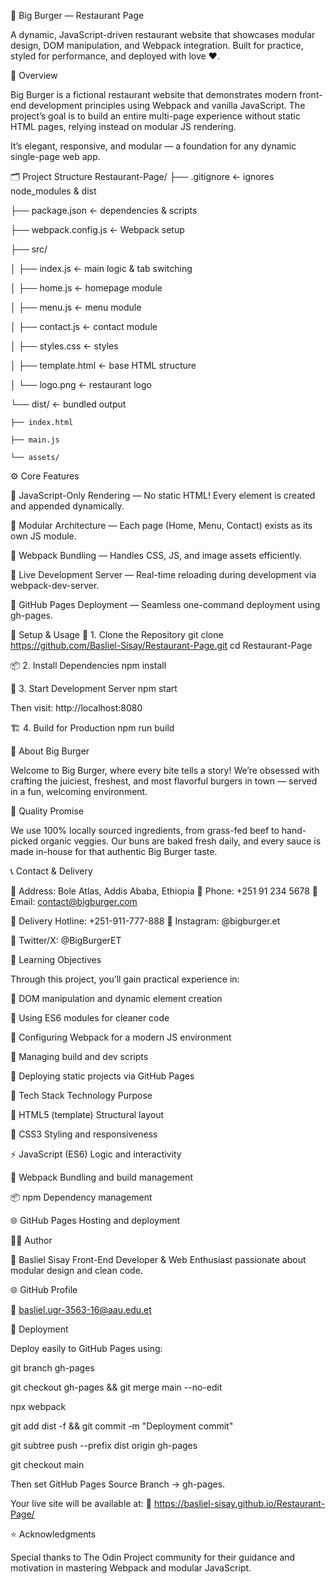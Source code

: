 🍔 Big Burger — Restaurant Page


A dynamic, JavaScript-driven restaurant website that showcases modular design, DOM manipulation, and Webpack integration.
Built for practice, styled for performance, and deployed with love ❤️.

🧭 Overview

Big Burger is a fictional restaurant website that demonstrates modern front-end development principles using Webpack and vanilla JavaScript.
The project’s goal is to build an entire multi-page experience without static HTML pages, relying instead on modular JS rendering.

It’s elegant, responsive, and modular — a foundation for any dynamic single-page web app.

🗂️ Project Structure
Restaurant-Page/
├── .gitignore                ← ignores node_modules & dist

├── package.json              ← dependencies & scripts

├── webpack.config.js         ← Webpack setup

├── src/

│   ├── index.js              ← main logic & tab switching

│   ├── home.js               ← homepage module

│   ├── menu.js               ← menu module

│   ├── contact.js            ← contact module

│   ├── styles.css            ← styles

│   ├── template.html         ← base HTML structure

│   └── logo.png              ← restaurant logo

└── dist/                     ← bundled output
   
    ├── index.html
   
    ├── main.js
   
    └── assets/


⚙️ Core Features

🔹 JavaScript-Only Rendering — No static HTML! Every element is created and appended dynamically.

🔹 Modular Architecture — Each page (Home, Menu, Contact) exists as its own JS module.

🔹 Webpack Bundling — Handles CSS, JS, and image assets efficiently.

🔹 Live Development Server — Real-time reloading during development via webpack-dev-server.

🔹 GitHub Pages Deployment — Seamless one-command deployment using gh-pages.

🧩 Setup & Usage
🔧 1. Clone the Repository
git clone https://github.com/Basliel-Sisay/Restaurant-Page.git
cd Restaurant-Page

📦 2. Install Dependencies
npm install

🚀 3. Start Development Server
npm start


Then visit: http://localhost:8080

🏗️ 4. Build for Production
npm run build

🍴 About Big Burger

Welcome to Big Burger, where every bite tells a story!
We’re obsessed with crafting the juiciest, freshest, and most flavorful burgers in town — served in a fun, welcoming environment.

🥩 Quality Promise

We use 100% locally sourced ingredients, from grass-fed beef to hand-picked organic veggies.
Our buns are baked fresh daily, and every sauce is made in-house for that authentic Big Burger taste.

📞 Contact & Delivery

📍 Address: Bole Atlas, Addis Ababa, Ethiopia
📱 Phone: +251 91 234 5678
📧 Email: contact@bigburger.com

🚗 Delivery Hotline: +251-911-777-888
📸 Instagram: @bigburger.et

💬 Twitter/X: @BigBurgerET

🧠 Learning Objectives

Through this project, you’ll gain practical experience in:

🔸 DOM manipulation and dynamic element creation

🔸 Using ES6 modules for cleaner code

🔸 Configuring Webpack for a modern JS environment

🔸 Managing build and dev scripts

🔸 Deploying static projects via GitHub Pages

🧰 Tech Stack
Technology	Purpose

🧱 HTML5 (template)	Structural layout

🎨 CSS3	Styling and responsiveness

⚡ JavaScript (ES6)	Logic and interactivity

🔧 Webpack	Bundling and build management

📦 npm	Dependency management

🌐 GitHub Pages	Hosting and deployment

👨‍💻 Author

👋 Basliel Sisay
Front-End Developer & Web Enthusiast passionate about modular design and clean code.

🌐 GitHub Profile

📧 basliel.ugr-3563-16@aau.edu.et

🏁 Deployment

Deploy easily to GitHub Pages using:


git branch gh-pages

git checkout gh-pages && git merge main --no-edit

npx webpack

git add dist -f && git commit -m "Deployment commit"

git subtree push --prefix dist origin gh-pages

git checkout main


Then set GitHub Pages Source Branch → gh-pages.

Your live site will be available at:
🔗 https://basliel-sisay.github.io/Restaurant-Page/

⭐ Acknowledgments

Special thanks to The Odin Project community for their guidance and motivation in mastering Webpack and modular JavaScript.
